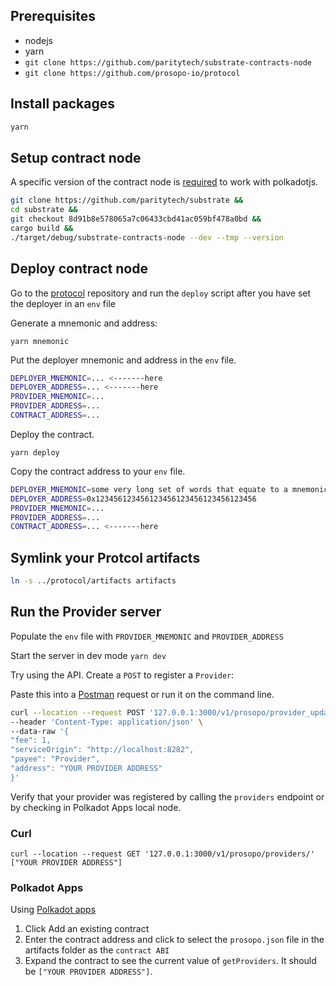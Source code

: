 
## Prerequisites

- nodejs
- yarn
- `git clone https://github.com/paritytech/substrate-contracts-node`
- `git clone https://github.com/prosopo-io/protocol`

## Install packages

```bash
yarn
```
## Setup contract node
A specific version of the contract node is [required](https://stackoverflow.com/questions/69826769/how-can-i-query-contract-info-with-the-latest-polkadot-js-and-substrate-contract/69831057#69831057) to work with polkadotjs.

```bash
git clone https://github.com/paritytech/substrate &&
cd substrate &&
git checkout 8d91b8e578065a7c06433cbd41ac059bf478a0bd &&
cargo build && 
./target/debug/substrate-contracts-node --dev --tmp --version
```

## Deploy contract node

Go to the [protocol](https://github.com/prosopo-io/protocol) repository and run the `deploy` script after you have set the deployer in an `env` file

Generate a mnemonic and address:

`yarn mnemonic`

Put the deployer mnemonic and address in the `env` file.

```bash
DEPLOYER_MNEMONIC=... <-------here
DEPLOYER_ADDRESS=... <-------here
PROVIDER_MNEMONIC=...
PROVIDER_ADDRESS=...
CONTRACT_ADDRESS=...
```

Deploy the contract.

`yarn deploy`

Copy the contract address to your `env` file.

```bash
DEPLOYER_MNEMONIC=some very long set of words that equate to a mnemonic
DEPLOYER_ADDRESS=0x123456123456123456123456123456123456
PROVIDER_MNEMONIC=...
PROVIDER_ADDRESS=...
CONTRACT_ADDRESS=... <-------here
```

## Symlink your Protcol artifacts

```bash
ln -s ../protocol/artifacts artifacts
```

## Run the Provider server

Populate the `env` file with `PROVIDER_MNEMONIC` and `PROVIDER_ADDRESS`

Start the server in dev mode
`yarn dev`

Try using the API. Create a `POST` to register a `Provider`:

Paste this into a [Postman](https://www.postman.com/downloads/) request or run it on the command line.
```bash
curl --location --request POST '127.0.0.1:3000/v1/prosopo/provider_update/' \
--header 'Content-Type: application/json' \
--data-raw '{
"fee": 1,
"serviceOrigin": "http://localhost:8282",
"payee": "Provider",
"address": "YOUR PROVIDER ADDRESS"
}'
```

Verify that your provider was registered by calling the `providers` endpoint or by checking in Polkadot Apps local node.

### Curl 
```
curl --location --request GET '127.0.0.1:3000/v1/prosopo/providers/'
["YOUR PROVIDER ADDRESS"]
```

### Polkadot Apps
Using [Polkadot apps](https://polkadot.js.org/apps/?rpc=ws%3A%2F%2F127.0.0.1%3A9944#/contracts)

1. Click Add an existing contract
2. Enter the contract address and click to select the `prosopo.json` file in the artifacts folder as the `contract ABI`
3. Expand the contract to see the current value of `getProviders`. It should be `["YOUR PROVIDER ADDRESS"]`.
